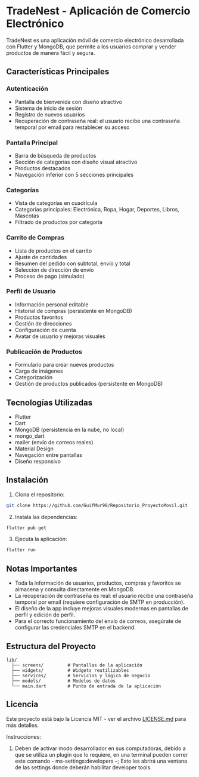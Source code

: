 # TradeNest - Aplicación de Comercio Electrónico

TradeNest es una aplicación móvil de comercio electrónico desarrollada con Flutter y MongoDB, que permite a los usuarios comprar y vender productos de manera fácil y segura.

## Características Principales

### Autenticación
- Pantalla de bienvenida con diseño atractivo
- Sistema de inicio de sesión
- Registro de nuevos usuarios
- Recuperación de contraseña real: el usuario recibe una contraseña temporal por email para restablecer su acceso

### Pantalla Principal
- Barra de búsqueda de productos
- Sección de categorías con diseño visual atractivo
- Productos destacados
- Navegación inferior con 5 secciones principales

### Categorías
- Vista de categorías en cuadrícula
- Categorías principales: Electrónica, Ropa, Hogar, Deportes, Libros, Mascotas
- Filtrado de productos por categoría

### Carrito de Compras
- Lista de productos en el carrito
- Ajuste de cantidades
- Resumen del pedido con subtotal, envío y total
- Selección de dirección de envío
- Proceso de pago (simulado)

### Perfil de Usuario
- Información personal editable
- Historial de compras (persistente en MongoDB)
- Productos favoritos
- Gestión de direcciones
- Configuración de cuenta
- Avatar de usuario y mejoras visuales

### Publicación de Productos
- Formulario para crear nuevos productos
- Carga de imágenes
- Categorización
- Gestión de productos publicados (persistente en MongoDB)

## Tecnologías Utilizadas

- Flutter
- Dart
- MongoDB (persistencia en la nube, no local)
- mongo_dart
- mailer (envío de correos reales)
- Material Design
- Navegación entre pantallas
- Diseño responsivo

## Instalación

1. Clona el repositorio:
```bash
git clone https://github.com/GuifMur98/Repositorio_ProyectoMovil.git
```

2. Instala las dependencias:
```bash
flutter pub get
```

3. Ejecuta la aplicación:
```bash
flutter run
```

## Notas Importantes

- Toda la información de usuarios, productos, compras y favoritos se almacena y consulta directamente en MongoDB.
- La recuperación de contraseña es real: el usuario recibe una contraseña temporal por email (requiere configuración de SMTP en producción).
- El diseño de la app incluye mejoras visuales modernas en pantallas de perfil y edición de perfil.
- Para el correcto funcionamiento del envío de correos, asegúrate de configurar las credenciales SMTP en el backend.

## Estructura del Proyecto

```
lib/
  ├── screens/         # Pantallas de la aplicación
  ├── widgets/         # Widgets reutilizables
  ├── services/        # Servicios y lógica de negocio
  ├── models/          # Modelos de datos
  └── main.dart        # Punto de entrada de la aplicación
```



## Licencia

Este proyecto está bajo la Licencia MIT - ver el archivo [LICENSE.md](LICENSE.md) para más detalles.

Instrucciones:
1. Deben de activar modo desarrollador en sus computadoras, debido a que se utiliza un plugin que lo requiere, en una 
terminal pueden correr este comando - ms-settings:developers –; Esto les abrirá una ventana de las settings donde deberán 
habilitar developer tools.
